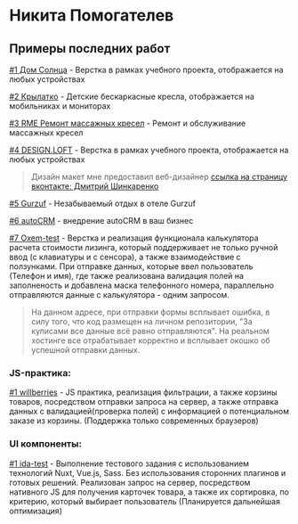# Никита Помогателев

## Примеры последних работ

[#1 Дом Солнца](https://nikitapomogatelev.github.io/homesun/src/index.html "Дом Солнца, йога-туры") - Верстка в рамках учебного проекта, отображается на любых устройствах

[#2 Крылатко](https://nikitapomogatelev.github.io/chairs/src/ "Крылатко") - Детские бескаркасные кресла, отображается на мобильниках и мониторах

[#3 RME Ремонт массажных кресел](https://nikitapomogatelev.github.io/rme-chair/dist/index.html "RME Ремонт массажных кресел") - Ремонт и обслуживание массажных кресел

[#4 DESIGN.LOFT](https://nikitapomogatelev.github.io/designloft/src/ "Дизайн и ремонт квартир в стиле Лофт") - Верстка в рамках учебного проекта, отображается на любых устройствах
> Дизайн макет мне предоставил веб-дизайнер [ссылка на страницу вконтакте: Дмитрий Шинкаренко](https://vk.com/shinkarenkodmt "Дмитрий шинкаренко ссылка на вк")

[#5 Gurzuf](https://nikitapomogatelev.github.io/Gurzuf/dist/index.html "Незабываемый отдых в отеле") - Незабываемый отдых в отеле Gurzuf

[#6 autoCRM](https://nikitapomogatelev.github.io/autoCRM/dist/index.html "Незабываемый отдых в отеле") - внедрение autoCRM в ваш бизнес

[#7 Oxem-test](https://nikitapomogatelev.github.io/oxem-test/dist/index.html "Тестовое задание от Oxem-test") - Верстка и реализация функционала калькулятора расчета стоимости лизинга, который поддерживает не только ручной ввод (с клавиатуры и с сенсора), а также взаимодействие с ползунками. При отправке данных, которые ввел пользователь (Телефон и имя), где также реализована валидация полей на заполненость и добавлена маска телефонного номера, параллельно отправляются данные с калькулятора - одним запросом.
> На данном адресе, при отправки формы всплывает ошибка, в силу того, что код размещен на личном репозитории, "За кулисами все данные всё равно отправляются". На реальном хостинге все отрабатывает корректно и всплывает окошко об успешной отправки данных.


### JS-практика:

[#1 willberries](https://nikitapomogatelev.github.io/JS-willberries/ "JS практика Willberries") - JS практика, реализация фильтрации, а также корзины товаров, посредством отправки запроса на сервер, а также отправка данных с валидацией(проверка полей) с информацией о потенциальном заказе из корзины. (Поддержка только современных браузеров)


### UI компоненты:

[#1 ida-test](https://github.com/NikitaPomogatelev/ida-test "Nuxt, Vue") - Выполнение тестового задания c использованием технологий Nuxt, Vue.js, Sass. Без использования сторонних плагинов и готовых решений. Реализован запрос на сервер, посредством нативного JS для получения карточек товара, а также их сортировка, по критерию, который выбирает пользователь (Планируется дальнейшая оптимизация)


